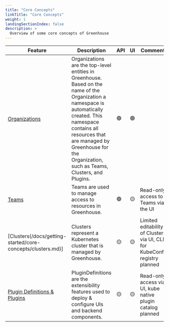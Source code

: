 ```yaml
---
title: "Core Concepts"
linkTitle: "Core Concepts"
weight: 1
landingSectionIndex: false
description: >
  Overview of some core concepts of Greenhouse
---
```


| Feature | Description | API | UI | Comments |
| --- | --- | --- | --- | --- |
| [Organizations](/docs/getting-started/core-concepts/organizations) | Organizations are the top-level entities in Greenhouse. Based on the name of the Organization a namespace is automatically created. This namespace contains all resources that are managed by Greenhouse for the Organization, such as Teams, Clusters, and Plugins. | 🟢 | 🟢 | |
| [Teams](/docs/getting-started/core-concepts/teams.md) | Teams are used to manage access to resources in Greenhouse. | 🟢 | 🟡 | Read-only access to Teams via the UI |
| [Clusters(/docs/getting-started/core-concepts/clusters.md)] | Clusters represent a Kubernetes cluster that is managed by Greenhouse. | 🟡 | 🟡 | Limited editability of Clusters via UI, CLI for KubeConfig registry planned |
| [Plugin Definitions & Plugins](/docs/getting-started/core-concepts/plugins.md) | PluginDefinitions are the extensibility features used to deploy & configure UIs and backend components. | 🟡 | 🟡 | Read-only access via UI, kube native plugin catalog planned |
